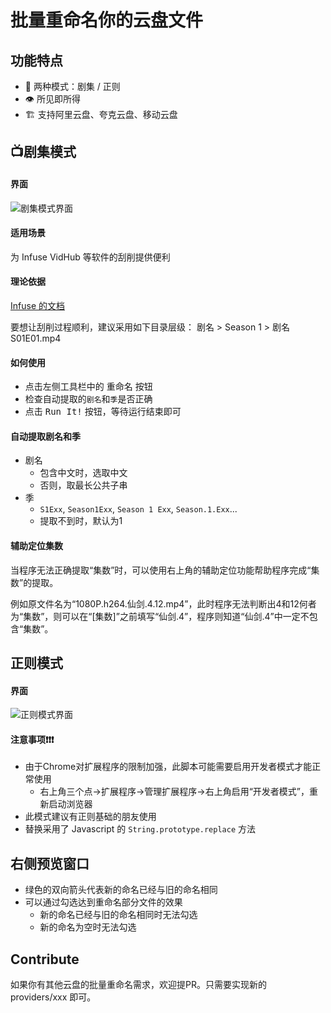 # 批量重命名你的云盘文件

## 功能特点
- 🚀 两种模式：剧集 / 正则
- 👁️ 所见即所得
- 🏗️ 支持阿里云盘、夸克云盘、移动云盘

## 📺剧集模式

#### 界面
![剧集模式界面](https://cdn.jsdelivr.net/gh/a1mersnow/aliyundrive-rename/images/extract.jpg)

#### 适用场景
为 Infuse VidHub 等软件的刮削提供便利

#### 理论依据
[Infuse 的文档](https://support.firecore.com/hc/en-us/articles/215090947-Metadata-101)

要想让刮削过程顺利，建议采用如下目录层级：
剧名 > Season 1 > 剧名 S01E01.mp4

#### 如何使用
- 点击左侧工具栏中的 <kbd>重命名</kbd> 按钮
- 检查自动提取的`剧名`和`季`是否正确
- 点击 <kbd>Run It!</kbd> 按钮，等待运行结束即可

#### 自动提取剧名和季
- 剧名
  - 包含中文时，选取中文
  - 否则，取最长公共子串
- 季
  - `S1Exx`, `Season1Exx`, `Season 1 Exx`, `Season.1.Exx`...
  - 提取不到时，默认为1

#### 辅助定位集数
当程序无法正确提取“集数”时，可以使用右上角的辅助定位功能帮助程序完成“集数”的提取。

例如原文件名为“1080P.h264.仙剑.4.12.mp4”，此时程序无法判断出4和12何者为“集数”，则可以在“[集数]”之前填写“仙剑.4”，程序则知道“仙剑.4”中一定不包含“集数”。

## 正则模式

#### 界面
![正则模式界面](https://cdn.jsdelivr.net/gh/a1mersnow/aliyundrive-rename/images/regexp.jpg)

#### 注意事项❗️❗️❗️
- 由于Chrome对扩展程序的限制加强，此脚本可能需要启用开发者模式才能正常使用
  - 右上角三个点->扩展程序->管理扩展程序->右上角启用“开发者模式”，重新启动浏览器
- 此模式建议有正则基础的朋友使用
- 替换采用了 Javascript 的 `String.prototype.replace` 方法

## 右侧预览窗口
- 绿色的双向箭头代表新的命名已经与旧的命名相同
- 可以通过勾选达到重命名部分文件的效果
  - 新的命名已经与旧的命名相同时无法勾选
  - 新的命名为空时无法勾选

## Contribute
如果你有其他云盘的批量重命名需求，欢迎提PR。只需要实现新的 providers/xxx 即可。
